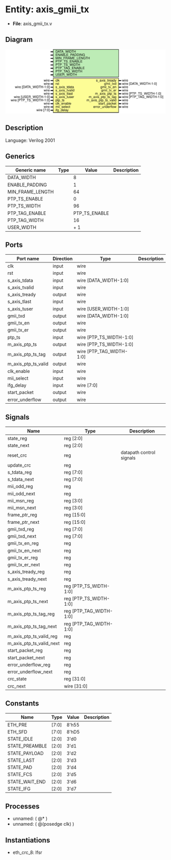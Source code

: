 # Entity: axis_gmii_tx

- **File**: axis_gmii_tx.v
## Diagram

![Diagram](axis_gmii_tx.svg "Diagram")
## Description

Language: Verilog 2001
 
## Generics

| Generic name     | Type | Value         | Description |
| ---------------- | ---- | ------------- | ----------- |
| DATA_WIDTH       |      | 8             |             |
| ENABLE_PADDING   |      | 1             |             |
| MIN_FRAME_LENGTH |      | 64            |             |
| PTP_TS_ENABLE    |      | 0             |             |
| PTP_TS_WIDTH     |      | 96            |             |
| PTP_TAG_ENABLE   |      | PTP_TS_ENABLE |             |
| PTP_TAG_WIDTH    |      | 16            |             |
| USER_WIDTH       |      | + 1           |             |
## Ports

| Port name           | Direction | Type                     | Description |
| ------------------- | --------- | ------------------------ | ----------- |
| clk                 | input     | wire                     |             |
| rst                 | input     | wire                     |             |
| s_axis_tdata        | input     | wire [DATA_WIDTH-1:0]    |             |
| s_axis_tvalid       | input     | wire                     |             |
| s_axis_tready       | output    | wire                     |             |
| s_axis_tlast        | input     | wire                     |             |
| s_axis_tuser        | input     | wire [USER_WIDTH-1:0]    |             |
| gmii_txd            | output    | wire [DATA_WIDTH-1:0]    |             |
| gmii_tx_en          | output    | wire                     |             |
| gmii_tx_er          | output    | wire                     |             |
| ptp_ts              | input     | wire [PTP_TS_WIDTH-1:0]  |             |
| m_axis_ptp_ts       | output    | wire [PTP_TS_WIDTH-1:0]  |             |
| m_axis_ptp_ts_tag   | output    | wire [PTP_TAG_WIDTH-1:0] |             |
| m_axis_ptp_ts_valid | output    | wire                     |             |
| clk_enable          | input     | wire                     |             |
| mii_select          | input     | wire                     |             |
| ifg_delay           | input     | wire [7:0]               |             |
| start_packet        | output    | wire                     |             |
| error_underflow     | output    | wire                     |             |
## Signals

| Name                     | Type                    | Description               |
| ------------------------ | ----------------------- | ------------------------- |
| state_reg                | reg [2:0]               |                           |
| state_next               | reg [2:0]               |                           |
| reset_crc                | reg                     | datapath control signals  |
| update_crc               | reg                     |                           |
| s_tdata_reg              | reg [7:0]               |                           |
| s_tdata_next             | reg [7:0]               |                           |
| mii_odd_reg              | reg                     |                           |
| mii_odd_next             | reg                     |                           |
| mii_msn_reg              | reg [3:0]               |                           |
| mii_msn_next             | reg [3:0]               |                           |
| frame_ptr_reg            | reg [15:0]              |                           |
| frame_ptr_next           | reg [15:0]              |                           |
| gmii_txd_reg             | reg [7:0]               |                           |
| gmii_txd_next            | reg [7:0]               |                           |
| gmii_tx_en_reg           | reg                     |                           |
| gmii_tx_en_next          | reg                     |                           |
| gmii_tx_er_reg           | reg                     |                           |
| gmii_tx_er_next          | reg                     |                           |
| s_axis_tready_reg        | reg                     |                           |
| s_axis_tready_next       | reg                     |                           |
| m_axis_ptp_ts_reg        | reg [PTP_TS_WIDTH-1:0]  |                           |
| m_axis_ptp_ts_next       | reg [PTP_TS_WIDTH-1:0]  |                           |
| m_axis_ptp_ts_tag_reg    | reg [PTP_TAG_WIDTH-1:0] |                           |
| m_axis_ptp_ts_tag_next   | reg [PTP_TAG_WIDTH-1:0] |                           |
| m_axis_ptp_ts_valid_reg  | reg                     |                           |
| m_axis_ptp_ts_valid_next | reg                     |                           |
| start_packet_reg         | reg                     |                           |
| start_packet_next        | reg                     |                           |
| error_underflow_reg      | reg                     |                           |
| error_underflow_next     | reg                     |                           |
| crc_state                | reg [31:0]              |                           |
| crc_next                 | wire [31:0]             |                           |
## Constants

| Name           | Type  | Value | Description |
| -------------- | ----- | ----- | ----------- |
| ETH_PRE        | [7:0] | 8'h55 |             |
| ETH_SFD        | [7:0] | 8'hD5 |             |
| STATE_IDLE     | [2:0] | 3'd0  |             |
| STATE_PREAMBLE | [2:0] | 3'd1  |             |
| STATE_PAYLOAD  | [2:0] | 3'd2  |             |
| STATE_LAST     | [2:0] | 3'd3  |             |
| STATE_PAD      | [2:0] | 3'd4  |             |
| STATE_FCS      | [2:0] | 3'd5  |             |
| STATE_WAIT_END | [2:0] | 3'd6  |             |
| STATE_IFG      | [2:0] | 3'd7  |             |
## Processes
- unnamed: ( @* )
- unnamed: ( @(posedge clk) )
## Instantiations

- eth_crc_8: lfsr
